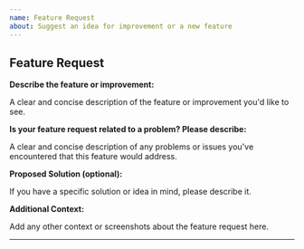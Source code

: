 ```yaml
---
name: Feature Request
about: Suggest an idea for improvement or a new feature
---
```


## Feature Request

**Describe the feature or improvement:**

A clear and concise description of the feature or improvement you'd like to see.

**Is your feature request related to a problem? Please describe:**

A clear and concise description of any problems or issues you've encountered that this feature would address.

**Proposed Solution (optional):**

If you have a specific solution or idea in mind, please describe it.

**Additional Context:**

Add any other context or screenshots about the feature request here.

---
